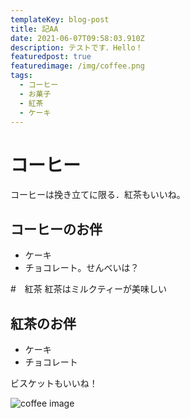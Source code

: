 ```yaml
---
templateKey: blog-post
title: 記AA
date: 2021-06-07T09:58:03.910Z
description: テストです．Hello！
featuredpost: true
featuredimage: /img/coffee.png
tags:
  - コーヒー
  - お菓子
  - 紅茶
  - ケーキ
---
```

# コーヒー

コーヒーは挽き立てに限る．紅茶もいいね。

## コーヒーのお伴

* ケーキ
* チョコレート。せんべいは？

\#　紅茶
紅茶はミルクティーが美味しい

## 紅茶のお伴

* ケーキ
* チョコレート

ビスケットもいいね！

![coffee image](/img/products-grid2.jpg "My favorite coffee!")